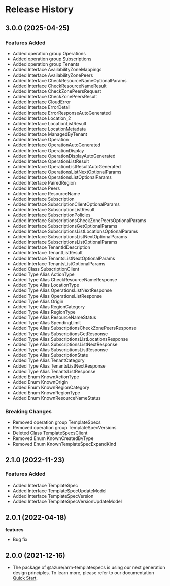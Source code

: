 # Release History
    
## 3.0.0 (2025-04-25)
    
### Features Added

  - Added operation group Operations
  - Added operation group Subscriptions
  - Added operation group Tenants
  - Added Interface AvailabilityZoneMappings
  - Added Interface AvailabilityZonePeers
  - Added Interface CheckResourceNameOptionalParams
  - Added Interface CheckResourceNameResult
  - Added Interface CheckZonePeersRequest
  - Added Interface CheckZonePeersResult
  - Added Interface CloudError
  - Added Interface ErrorDetail
  - Added Interface ErrorResponseAutoGenerated
  - Added Interface Location_2
  - Added Interface LocationListResult
  - Added Interface LocationMetadata
  - Added Interface ManagedByTenant
  - Added Interface Operation
  - Added Interface OperationAutoGenerated
  - Added Interface OperationDisplay
  - Added Interface OperationDisplayAutoGenerated
  - Added Interface OperationListResult
  - Added Interface OperationListResultAutoGenerated
  - Added Interface OperationsListNextOptionalParams
  - Added Interface OperationsListOptionalParams
  - Added Interface PairedRegion
  - Added Interface Peers
  - Added Interface ResourceName
  - Added Interface Subscription
  - Added Interface SubscriptionClientOptionalParams
  - Added Interface SubscriptionListResult
  - Added Interface SubscriptionPolicies
  - Added Interface SubscriptionsCheckZonePeersOptionalParams
  - Added Interface SubscriptionsGetOptionalParams
  - Added Interface SubscriptionsListLocationsOptionalParams
  - Added Interface SubscriptionsListNextOptionalParams
  - Added Interface SubscriptionsListOptionalParams
  - Added Interface TenantIdDescription
  - Added Interface TenantListResult
  - Added Interface TenantsListNextOptionalParams
  - Added Interface TenantsListOptionalParams
  - Added Class SubscriptionClient
  - Added Type Alias ActionType
  - Added Type Alias CheckResourceNameResponse
  - Added Type Alias LocationType
  - Added Type Alias OperationsListNextResponse
  - Added Type Alias OperationsListResponse
  - Added Type Alias Origin
  - Added Type Alias RegionCategory
  - Added Type Alias RegionType
  - Added Type Alias ResourceNameStatus
  - Added Type Alias SpendingLimit
  - Added Type Alias SubscriptionsCheckZonePeersResponse
  - Added Type Alias SubscriptionsGetResponse
  - Added Type Alias SubscriptionsListLocationsResponse
  - Added Type Alias SubscriptionsListNextResponse
  - Added Type Alias SubscriptionsListResponse
  - Added Type Alias SubscriptionState
  - Added Type Alias TenantCategory
  - Added Type Alias TenantsListNextResponse
  - Added Type Alias TenantsListResponse
  - Added Enum KnownActionType
  - Added Enum KnownOrigin
  - Added Enum KnownRegionCategory
  - Added Enum KnownRegionType
  - Added Enum KnownResourceNameStatus

### Breaking Changes

  - Removed operation group TemplateSpecs
  - Removed operation group TemplateSpecVersions
  - Deleted Class TemplateSpecsClient
  - Removed Enum KnownCreatedByType
  - Removed Enum KnownTemplateSpecExpandKind
    
    
## 2.1.0 (2022-11-23)
    
### Features Added

  - Added Interface TemplateSpec
  - Added Interface TemplateSpecUpdateModel
  - Added Interface TemplateSpecVersion
  - Added Interface TemplateSpecVersionUpdateModel
    
## 2.0.1 (2022-04-18)

**features**

  - Bug fix

## 2.0.0 (2021-12-16)

- The package of @azure/arm-templatespecs is using our next generation design principles. To learn more, please refer to our documentation [Quick Start](https://aka.ms/azsdk/js/mgmt/quickstart).
